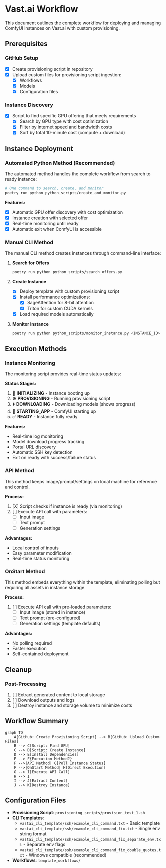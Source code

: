 # Vast.ai Workflow

This document outlines the complete workflow for deploying and managing ComfyUI instances on Vast.ai with custom provisioning.

## Prerequisites

### GitHub Setup
- [X] Create provisioning script in repository
- [X] Upload custom files for provisioning script ingestion:
  - [X] Workflows
  - [X] Models
  - [X] Configuration files

### Instance Discovery
- [X] Script to find specific GPU offering that meets requirements
  - [X] Search by GPU type with cost optimization
  - [X] Filter by internet speed and bandwidth costs
  - [X] Sort by total 10-minute cost (compute + download)

## Instance Deployment

### Automated Python Method (Recommended)
The automated method handles the complete workflow from search to ready instance:

```bash
# One command to search, create, and monitor
poetry run python python_scripts/create_and_monitor.py
```

**Features:**
- [X] Automatic GPU offer discovery with cost optimization
- [X] Instance creation with selected offer
- [X] Real-time monitoring until ready
- [X] Automatic exit when ComfyUI is accessible

### Manual CLI Method
The manual CLI method creates instances through command-line interface:

1. **Search for Offers**
   ```bash
   poetry run python python_scripts/search_offers.py
   ```

2. **Create Instance**
   - [X] Deploy template with custom provisioning script
   - [X] Install performance optimizations:
     - [X] SageAttention for 8-bit attention
     - [X] Triton for custom CUDA kernels
   - [X] Load required models automatically

3. **Monitor Instance**
   ```bash
   poetry run python python_scripts/monitor_instance.py <INSTANCE_ID>
   ```

## Execution Methods

### Instance Monitoring

The monitoring script provides real-time status updates:

**Status Stages:**
1. 🔄 **INITIALIZING** - Instance booting up
2. ⚙️ **PROVISIONING** - Running provisioning script
3. ⬇️ **DOWNLOADING** - Downloading models (shows progress)
4. 🚀 **STARTING_APP** - ComfyUI starting up
5. ✅ **READY** - Instance fully ready

**Features:**
- Real-time log monitoring
- Model download progress tracking
- Portal URL discovery
- Automatic SSH key detection
- Exit on ready with success/failure status

### API Method
This method keeps image/prompt/settings on local machine for reference and control.

**Process:**
1. [X] Script checks if instance is ready (via monitoring)
2. [ ] Execute API call with parameters:
   - [ ] Input image
   - [ ] Text prompt
   - [ ] Generation settings

**Advantages:**
- Local control of inputs
- Easy parameter modification
- Real-time status monitoring

### OnStart Method
This method embeds everything within the template, eliminating polling but requiring all assets in instance storage.

**Process:**
1. [ ] Execute API call with pre-loaded parameters:
   - [ ] Input image (stored in instance)
   - [ ] Text prompt (pre-configured)
   - [ ] Generation settings (template defaults)

**Advantages:**
- No polling required
- Faster execution
- Self-contained deployment

## Cleanup

### Post-Processing
1. [ ] Extract generated content to local storage
2. [ ] Download outputs and logs
3. [ ] Destroy instance and storage volume to minimize costs

## Workflow Summary

```mermaid
graph TD
    A[GitHub: Create Provisioning Script] --> B[GitHub: Upload Custom Files]
    B --> C[Script: Find GPU]
    C --> D[Script: Create Instance]
    D --> E[Install Dependencies]
    E --> F{Execution Method?}
    F -->|API Method| G[Poll Instance Status]
    F -->|OnStart Method| H[Direct Execution]
    G --> I[Execute API Call]
    H --> I
    I --> J[Extract Content]
    J --> K[Destroy Instance]
```

## Configuration Files

- **Provisioning Script**: `provisioning_scripts/provision_test_1.sh`
- **CLI Templates**: 
  - `vastai_cli_template/ssh/example_cli_command.txt` - Basic template
  - `vastai_cli_template/ssh/example_cli_command_fix.txt` - Single env string format
  - `vastai_cli_template/ssh/example_cli_command_fix_separate_env.txt` - Separate env flags
  - `vastai_cli_template/ssh/example_cli_command_fix_double_quotes.txt` - Windows compatible (recommended)
- **Workflows**: `template_workflows/`
